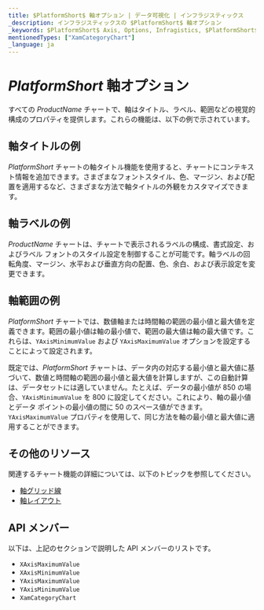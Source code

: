 ```yaml
---
title: $PlatformShort$ 軸オプション | データ可視化 | インフラジスティックス
_description: インフラジスティックスの $PlatformShort$ 軸オプション
_keywords: $PlatformShort$ Axis, Options, Infragistics, $PlatformShort$ 軸, オプション, インフラジスティックス
mentionedTypes: ["XamCategoryChart"]
_language: ja
---
```


# $PlatformShort$ 軸オプション

すべての $ProductName$ チャートで、軸はタイトル、ラベル、範囲などの視覚的構成のプロパティを提供します。これらの機能は、以下の例で示されています。

## 軸タイトルの例

$PlatformShort$ チャートの軸タイトル機能を使用すると、チャートにコンテキスト情報を追加できます。さまざまなフォントスタイル、色、マージン、および配置を適用するなど、さまざまな方法で軸タイトルの外観をカスタマイズできます。

<code-view style="height: 450px"
           data-demos-base-url="{environment:dvDemosBaseUrl}"
           iframe-src="{environment:dvDemosBaseUrl}/charts/category-chart-axis-titles"
           alt="$PlatformShort$ 軸タイトルの例"
           github-src="charts/category-chart/axis-titles">
</code-view>

<div class="divider--half"></div>


## 軸ラベルの例

$ProductName$ チャートは、チャートで表示されるラベルの構成、書式設定、およびラベル フォントのスタイル設定を制御することが可能です。軸ラベルの回転角度、マージン、水平および垂直方向の配置、色、余白、および表示設定を変更できます。

<code-view style="height: 450px"
           data-demos-base-url="{environment:dvDemosBaseUrl}"
           iframe-src="{environment:dvDemosBaseUrl}/charts/category-chart-axis-labels"
           alt="$PlatformShort$ 軸ラベルの例"
           github-src="charts/category-chart/axis-labels">
</code-view>

<div class="divider--half"></div>

## 軸範囲の例

$PlatformShort$ チャートでは、数値軸または時間軸の範囲の最小値と最大値を定義できます。範囲の最小値は軸の最小値で、範囲の最大値は軸の最大値です。これらは、`YAxisMinimumValue` および `YAxisMaximumValue` オプションを設定することによって設定されます。

既定では、$PlatformShort$ チャートは、データ内の対応する最小値と最大値に基づいて、数値と時間軸の範囲の最小値と最大値を計算しますが、この自動計算は、データセットには適していません。たとえば、データの最小値が 850 の場合、`YAxisMinimumValue` を 800 に設定してください。これにより、軸の最小値とデータ ポイントの最小値の間に 50 のスペース値ができます。`YAxisMaximumValue` プロパティを使用して、同じ方法を軸の最小値と最大値に適用することができます。

<code-view style="height: 450px"
           data-demos-base-url="{environment:dvDemosBaseUrl}"
           iframe-src="{environment:dvDemosBaseUrl}/charts/category-chart-axis-range"
           alt="$PlatformShort$ 軸範囲の例"
           github-src="charts/category-chart/axis-range">
</code-view>

<div class="divider--half"></div>

<!--
## 軸スケールの例

TODO add info/example of financial chart with  YAxisMode and YAxisIsLogarithm

-->

## その他のリソース

関連するチャート機能の詳細については、以下のトピックを参照してください。

- [軸グリッド線](chart-axis-gridlines.md)
- [軸レイアウト](chart-axis-layouts.md)

## API メンバー

以下は、上記のセクションで説明した API メンバーのリストです。

- `XAxisMaximumValue`
- `XAxisMinimumValue`
- `YAxisMaximumValue`
- `YAxisMinimumValue`
- `XamCategoryChart`
